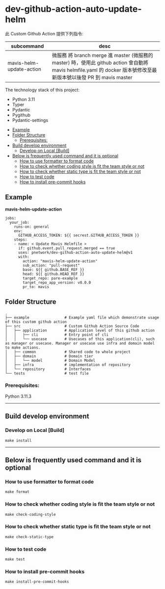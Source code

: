 # dev-github-action-auto-update-helm

此 Custom Github Action 提供下列指令:

| subcommand | desc |
| --- | --- |
| mavis-helm-update-action | 微服務 將 branch merge 進 master (微服務的master) 時，使用此 github action 會自動將 mavis helmfile.yaml 的 docker 版本號修改至最新版本號以後發 PR 到 mavis master|


The technology stack of this project:
- Python 3.11
- Typer
- Pydantic
- Pygithub
- Pydantic-settings

<!-- vscode-markdown-toc -->
* [Example](#Example)
* [Folder Structure](#FolderStructure)
	* [Prerequisites:](#Prerequisites:)
* [Build develop environment](#Builddevelopenvironment)
	* [Develop on Local [Build]](#DeveloponLocalBuild)
* [Below is frequently used command and it is optional](#Belowisfrequentlyusedcommandanditisoptional)
	* [How to use formatter to format code](#Howtouseformattertoformatcode)
	* [How to check whether coding style is fit the team style or not](#Howtocheckwhethercodingstyleisfittheteamstyleornot)
	* [How to check whether static type is fit the team style or not](#Howtocheckwhetherstatictypeisfittheteamstyleornot)
	* [How to test code](#Howtotestcode)
	* [How to install pre-commit hooks](#Howtoinstallpre-commithooks)

<!-- vscode-markdown-toc-config
	numbering=false
	autoSave=true
	/vscode-markdown-toc-config -->
<!-- /vscode-markdown-toc -->


## <a name='Example'></a>Example

**mavis-helm-update-action**
```yaml=
jobs:
  your_job:
    runs-on: general
    env:
      GITHUB_ACCESS_TOKEN: ${{ secrest.GITHUB_ACCESS_TOKEN }}
    steps:
    - name: < Update Mavis Helmfile >
      if: github.event.pull_request.merged == true
      uses: pnetwork/dev-github-action-auto-update-helm@v1
      with:
        action: "mavis-helm-update-action"
        sub_action: "pull-request"
        base: ${{ github.BASE_REF }}
        head: ${{ github.HEAD_REF }}
        target_repo: pare-example
        target_repo_app_version: v0.0.0
        pr_to: mavis
```


## <a name='FolderStructure'></a>Folder Structure

```
.
├── example                # Example yaml file which demonstrate usage of this custom github action
├── src                    # Custom Github Action Source Code
│   ├── application        # Application level of this github action
│   │   ├── cli            # Entry point of cli
│   │   └── usecase        # Usecases of this application(cli), such as manager or usecase. Manager or usecase use infra and domain model to make actions.
│   ├── common             # Shared code to whole project
│   ├── domain             # Domain tier
│   │   └── model          # Domain Model
│   ├── infra              # implementation of repository
│   └── repository         # Interfaces
└── tests                  # test file
```

### <a name='Prerequisites:'></a>Prerequisites:

Python 3.11.3





----
## <a name='Builddevelopenvironment'></a>Build develop environment

### <a name='DeveloponLocalBuild'></a>Develop on Local [Build]

```shell
make install
```
----

## <a name='Belowisfrequentlyusedcommandanditisoptional'></a>Below is frequently used command and it is optional

### <a name='Howtouseformattertoformatcode'></a>How to use formatter to format code

```shell
make format
```

### <a name='Howtocheckwhethercodingstyleisfittheteamstyleornot'></a>How to check whether coding style is fit the team style or not

```shell
make check-coding-style
```

### <a name='Howtocheckwhetherstatictypeisfittheteamstyleornot'></a>How to check whether static type is fit the team style or not

```shell
make check-static-type
```

### <a name='Howtotestcode'></a>How to test code

```shell
make test
```

### <a name='Howtoinstallpre-commithooks'></a>How to install pre-commit hooks

```shell
make install-pre-commit-hooks
```
